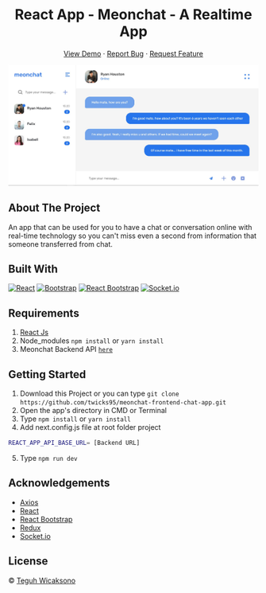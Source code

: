 <h1 align='center'>React App - Meonchat - A Realtime App </h1>
  <p align="center">
    <a href="https://meonchat.netlify.app/">View Demo</a>
    ·
    <a href="https://github.com/twicks95/meonchat-frontend-chat-app/issues">Report Bug</a>
    ·
    <a href="https://github.com/twicks95/meonchat-frontend-chat-app/pulls">Request Feature</a>
  </p>

![Image Banner](public/meonchat.jpg)

## About The Project

An app that can be used for you to have a chat or conversation online with real-time technology so you can't miss even a second from information that someone transferred from chat.

## Built With

[![React](https://img.shields.io/badge/React-v17.0.2-blue)](https://github.com/facebook/react)
[![Bootstrap](https://img.shields.io/badge/Bootstrap-v5.0.x-blue)](https://github.com/twbs/bootstrap)
[![React Bootstrap](https://img.shields.io/badge/React%20Bootstrap-v1.6.0-lightgrey)](https://github.com/react-bootstrap/react-bootstrap)
[![Socket.io](https://img.shields.io/badge/Socket.io-v4.1.2-red)](https://github.com/socketio/socket.io)

## Requirements

1. <a href="https://reactjs.org/docs/getting-started.html">React Js</a>
2. Node_modules `npm install` or `yarn install`
3. Meonchat Backend API [`here`](https://github.com/twicks95/meonchat-backend-chat-app)

## Getting Started

1. Download this Project or you can type `git clone https://github.com/twicks95/meonchat-frontend-chat-app.git`
2. Open the app's directory in CMD or Terminal
3. Type `npm install` or `yarn install`
4. Add next.config.js file at root folder project

```sh
REACT_APP_API_BASE_URL= [Backend URL]
```

5. Type `npm run dev`

## Acknowledgements

- [Axios](https://www.npmjs.com/package/axios)
- [React](https://reactjs.org/)
- [React Bootstrap](https://react-bootstrap.github.io/)
- [Redux](https://github.com/reduxjs/react-redux)
- [Socket.io](https://github.com/socketio/socket.io)

## License

© [Teguh Wicaksono](https://github.com/twicks95)
